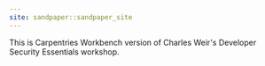 ```yaml
---
site: sandpaper::sandpaper_site
---
```


This is Carpentries Workbench version of Charles Weir's Developer Security Essentials workshop.